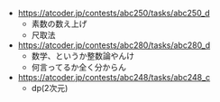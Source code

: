 - https://atcoder.jp/contests/abc250/tasks/abc250_d
    - 素数の数え上げ
    - 尺取法
- https://atcoder.jp/contests/abc280/tasks/abc280_d
    - 数学、というか整数論やんけ
    - 何言ってるか全く分からん
- https://atcoder.jp/contests/abc248/tasks/abc248_c
    - dp(2次元)
